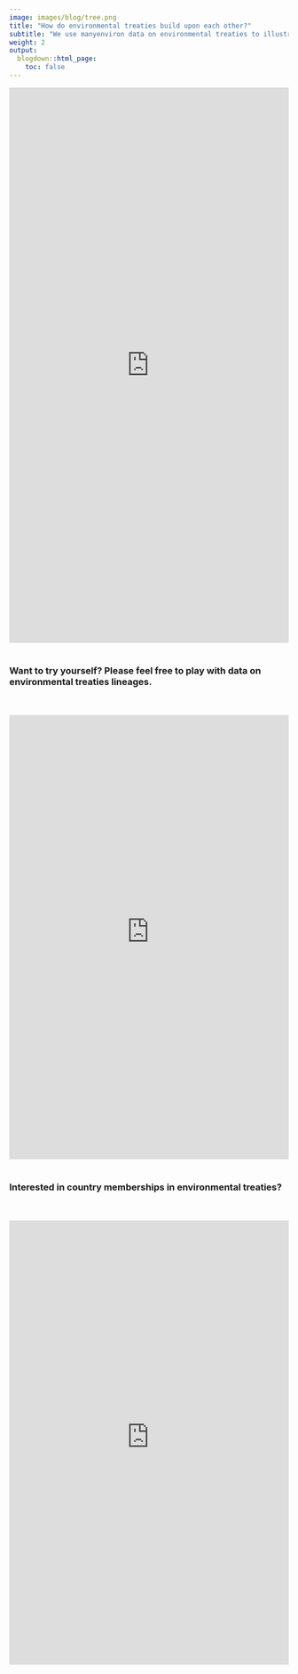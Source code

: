 ```yaml
---
image: images/blog/tree.png
title: "How do environmental treaties build upon each other?"
subtitle: "We use manyenviron data on environmental treaties to illustrate how they are linked."
weight: 2
output:
  blogdown::html_page:
    toc: false
---
```


<iframe height="1000" width="100%" frameborder="no" src="https://globalgov.github.io/manyenviron/articles/connect.html"> </iframe>

</br>
</br>

### Want to try yourself? Please feel free to play with data on environmental treaties lineages.

</br>
</br>

<iframe height="800" width="100%" frameborder="no" src="https://genevaglobalgov.shinyapps.io/lineage/"> </iframe>

</br>
</br>

### Interested in country memberships in environmental treaties?

</br>
</br>

<iframe height="800" width="100%" frameborder="no" src="https://genevaglobalgov.shinyapps.io/memberships/"> </iframe>
